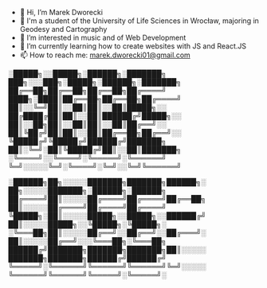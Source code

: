 - 👋 Hi, I’m Marek Dworecki
- 📖 I'm a student of the University of Life Sciences in Wrocław, majoring in Geodesy and Cartography
- 👀 I’m interested in music and of Web Development
- 🌱 I’m currently learning how to create websites with JS and React.JS
- 📫 How to reach me: marek.dworecki01@gmail.com


░█████╗░░█████╗░██████╗░███████╗  ███╗░░░███╗░█████╗░██████╗░███████╗
██╔══██╗██╔══██╗██╔══██╗██╔════╝  ████╗░████║██╔══██╗██╔══██╗██╔════╝
██║░░╚═╝██║░░██║██║░░██║█████╗░░  ██╔████╔██║██║░░██║██████╔╝█████╗░░
██║░░██╗██║░░██║██║░░██║██╔══╝░░  ██║╚██╔╝██║██║░░██║██╔══██╗██╔══╝░░
╚█████╔╝╚█████╔╝██████╔╝███████╗  ██║░╚═╝░██║╚█████╔╝██║░░██║███████╗
░╚════╝░░╚════╝░╚═════╝░╚══════╝  ╚═╝░░░░░╚═╝░╚════╝░╚═╝░░╚═╝╚══════╝


░██████╗██╗░░░░░███████╗███████╗██████╗░  ██╗░░░░░███████╗░██████╗░██████╗
██╔════╝██║░░░░░██╔════╝██╔════╝██╔══██╗  ██║░░░░░██╔════╝██╔════╝██╔════╝
╚█████╗░██║░░░░░█████╗░░█████╗░░██████╔╝  ██║░░░░░█████╗░░╚█████╗░╚█████╗░
░╚═══██╗██║░░░░░██╔══╝░░██╔══╝░░██╔═══╝░  ██║░░░░░██╔══╝░░░╚═══██╗░╚═══██╗
██████╔╝███████╗███████╗███████╗██║░░░░░  ███████╗███████╗██████╔╝██████╔╝
╚═════╝░╚══════╝╚══════╝╚══════╝╚═╝░░░░░  ╚══════╝╚══════╝╚═════╝░╚═════╝░
<!---
MDworecki404/MDworecki404 is a ✨ special ✨ repository because its `README.md` (this file) appears on your GitHub profile.
You can click the Preview link to take a look at your changes.
--->

